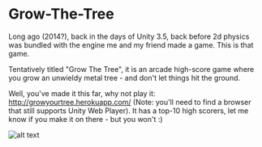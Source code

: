 # Grow-The-Tree

Long ago (2014?), back in the days of Unity 3.5, back before 2d physics was bundled with the engine me and my friend made a game. 
This is that game.

Tentatively titled "Grow The Tree", it is an arcade high-score game where you grow an unwieldy metal tree - and don't let things hit the ground.

Well, you've made it this far, why not play it: http://growyourtree.herokuapp.com/
(Note: you'll need to find a browser that still supports Unity Web Player).
It has a top-10 high scorers, let me know if you make it on there - but you won't :)

![alt text](http://i.imgur.com/libcZwj.png "How to play grow the tree.")
